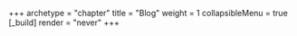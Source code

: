 +++
archetype = "chapter"
title = "Blog"
weight = 1
collapsibleMenu = true
[_build]
    render = "never"
+++

